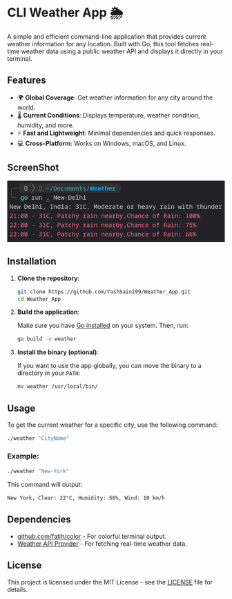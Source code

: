# CLI Weather App 🌦️

A simple and efficient command-line application that provides current weather information for any location. Built with Go, this tool fetches real-time weather data using a public weather API and displays it directly in your terminal.

## Features

- 🌍 **Global Coverage**: Get weather information for any city around the world.
- 🌡️ **Current Conditions**: Displays temperature, weather condition, humidity, and more.
- ⚡ **Fast and Lightweight**: Minimal dependencies and quick responses.
- 💻 **Cross-Platform**: Works on Windows, macOS, and Linux.

## ScreenShot

![App Screenshot](https://github.com/YashSaini99/Weather_App/blob/main/Screenshot.png)

## Installation

1. **Clone the repository**:

   ```bash
   git clone https://github.com/YashSaini99/Weather_App.git
   cd Weather_App
   ```

2. **Build the application**:

   Make sure you have [Go installed](https://golang.org/doc/install) on your system. Then, run:

   ```bash
   go build -o weather
   ```

3. **Install the binary (optional)**:

   If you want to use the app globally, you can move the binary to a directory in your `PATH`:

   ```bash
   mv weather /usr/local/bin/
   ```

## Usage

To get the current weather for a specific city, use the following command:

```bash
./weather "CityName"
```

### Example:

```bash
./weather "New-York"
```

This command will output:

```bash
New York, Clear: 22°C, Humidity: 56%, Wind: 10 km/h
```

## Dependencies

- [github.com/fatih/color](https://github.com/fatih/color) - For colorful terminal output.
- [Weather API Provider](https://www.weatherapi.com/) - For fetching real-time weather data.

## License

This project is licensed under the MIT License - see the [LICENSE](https://github.com/YashSaini99/Weather_App/blob/main/LICENSE) file for details.
